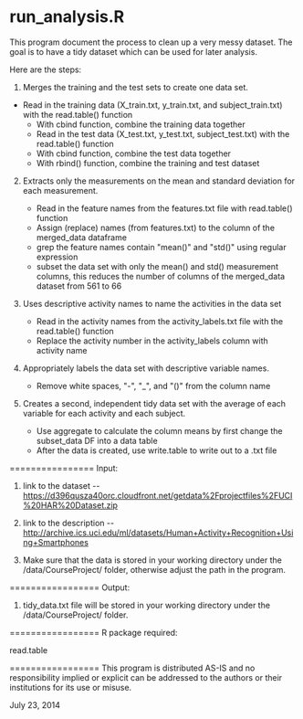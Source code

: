 run_analysis.R
===================
This program document the process to clean up a very messy dataset.
The goal is to have a tidy dataset which can be used for later analysis.

Here are the steps:

1. Merges the training and the test sets to create one data set.
  * Read in the training data (X_train.txt, y_train.txt, and
    subject_train.txt) with the read.table() function
	* With cbind function, combine the training data together
	* Read in the test data (X_test.txt, y_test.txt, subject_test.txt)
    with the read.table()	function
	* With cbind function, combine the test data together
	* With rbind() function, combine the training and test dataset

2. Extracts only the measurements on the mean and standard deviation
  for each measurement.
	* Read in the feature names from the features.txt file with
    read.table() function
	* Assign (replace) names (from features.txt) to the column of
    the merged_data dataframe
	* grep the feature names contain "mean()" and "std()" using
    regular expression
	* subset the data set with only the mean() and std() measurement
    columns, this reduces the number of columns of the merged_data
    dataset from 561 to 66

3. Uses descriptive activity names to name the activities in the data set
	* Read in the activity names from the activity_labels.txt file with
    the read.table() function
	* Replace the activity number in the activity_labels column with
    activity name

4. Appropriately labels the data set with descriptive variable names.
	* Remove white spaces, "-", "_", and "()" from the column name
	
5. Creates a second, independent tidy data set with the average of each 
  variable for each activity and each subject.
	* Use aggregate to calculate the column means by first change the
    subset_data DF into a data table
	* After the data is created, use write.table to write out to a .txt file

================
Input:

1. link to the dataset -- https://d396qusza40orc.cloudfront.net/getdata%2Fprojectfiles%2FUCI%20HAR%20Dataset.zip
    
2. link to the description -- http://archive.ics.uci.edu/ml/datasets/Human+Activity+Recognition+Using+Smartphones
    
3. Make sure that the data is stored in your working directory under the 
    /data/CourseProject/ folder, otherwise adjust the path in the program.
  
=================
Output:

1. tidy_data.txt file will be stored in your working directory under the /data/CourseProject/ folder.
		
=================
R package required:

read.table
	
=================
This program is distributed AS-IS and no responsibility implied or explicit can be addressed to the authors or their institutions for its use or misuse.

July 23, 2014